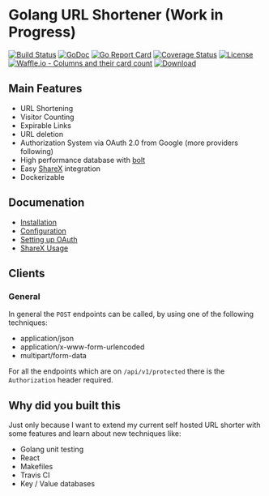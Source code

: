 # Golang URL Shortener (Work in Progress)

[![Build Status](https://travis-ci.org/maxibanki/golang-url-shortener.svg?branch=master)](https://travis-ci.org/maxibanki/golang-url-shortener)
[![GoDoc](https://godoc.org/github.com/maxibanki/golang-url-shortener?status.svg)](https://godoc.org/github.com/maxibanki/golang-url-shortener)
[![Go Report Card](https://goreportcard.com/badge/github.com/maxibanki/golang-url-shortener)](https://goreportcard.com/report/github.com/maxibanki/golang-url-shortener)
[![Coverage Status](https://coveralls.io/repos/github/maxibanki/golang-url-shortener/badge.svg?branch=master)](https://coveralls.io/github/maxibanki/golang-url-shortener?branch=master)
[![License](https://img.shields.io/badge/License-MIT-blue.svg)](https://opensource.org/licenses/MIT)
[![Waffle.io - Columns and their card count](https://badge.waffle.io/maxibanki/golang-url-shortener.png?columns=all)](https://waffle.io/maxibanki/golang-url-shortener?utm_source=badge)
[![Download](https://api.bintray.com/packages/maxibanki/golang-url-shortener/travis-ci/images/download.svg?version=0.1) ](https://bintray.com/maxibanki/golang-url-shortener/travis-ci/0.1/link)

## Main Features

- URL Shortening
- Visitor Counting
- Expirable Links
- URL deletion
- Authorization System via OAuth 2.0 from Google (more providers following)
- High performance database with [bolt](https://github.com/boltdb/bolt)
- Easy [ShareX](https://github.com/ShareX/ShareX) integration
- Dockerizable

## Documenation

- [Installation](https://github.com/maxibanki/golang-url-shortener/wiki/Installation)
- [Configuration](https://github.com/maxibanki/golang-url-shortener/wiki/Configuration)
- [Setting up OAuth](https://github.com/maxibanki/golang-url-shortener/wiki/Setting-up-OAuth)
- [ShareX Usage](https://github.com/maxibanki/golang-url-shortener/wiki/ShareX)

## Clients

### General

In general the `POST` endpoints can be called, by using one of the following techniques:

- application/json
- application/x-www-form-urlencoded
- multipart/form-data

For all the endpoints which are on `/api/v1/protected` there is the `Authorization` header required.

## Why did you built this

Just only because I want to extend my current self hosted URL shorter with some features and learn about new techniques like:

- Golang unit testing
- React
- Makefiles
- Travis CI
- Key / Value databases
